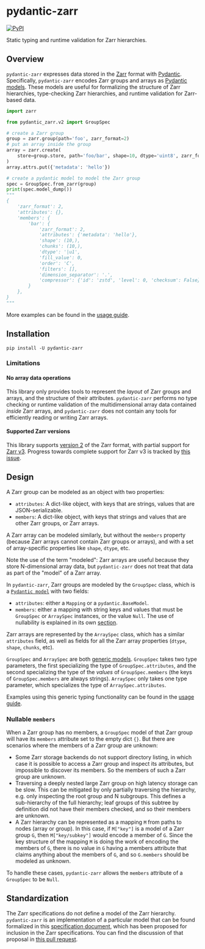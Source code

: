# pydantic-zarr

[![PyPI](https://img.shields.io/pypi/v/pydantic-zarr)](https://pypi.python.org/pypi/pydantic-zarr)

Static typing and runtime validation for Zarr hierarchies.

## Overview

`pydantic-zarr` expresses data stored in the [Zarr](https://zarr.readthedocs.io/en/stable/) format with [Pydantic](https://docs.pydantic.dev/1.10/). Specifically, `pydantic-zarr` encodes Zarr groups and arrays as [Pydantic models](https://docs.pydantic.dev/1.10/usage/models/). These models are useful for formalizing the structure of Zarr hierarchies, type-checking Zarr hierarchies, and runtime validation for Zarr-based data.

```python
import zarr

from pydantic_zarr.v2 import GroupSpec

# create a Zarr group
group = zarr.group(path='foo', zarr_format=2)
# put an array inside the group
array = zarr.create(
    store=group.store, path='foo/bar', shape=10, dtype='uint8', zarr_format=2
)
array.attrs.put({'metadata': 'hello'})

# create a pydantic model to model the Zarr group
spec = GroupSpec.from_zarr(group)
print(spec.model_dump())
"""
{
    'zarr_format': 2,
    'attributes': {},
    'members': {
        'bar': {
            'zarr_format': 2,
            'attributes': {'metadata': 'hello'},
            'shape': (10,),
            'chunks': (10,),
            'dtype': '|u1',
            'fill_value': 0,
            'order': 'C',
            'filters': [],
            'dimension_separator': '.',
            'compressor': {'id': 'zstd', 'level': 0, 'checksum': False},
        }
    },
}
"""
```

More examples can be found in the [usage guide](usage_zarr_v2.md).

## Installation

`pip install -U pydantic-zarr`

### Limitations

#### No array data operations

This library only provides tools to represent the _layout_ of Zarr groups and arrays, and the structure of their attributes. `pydantic-zarr` performs no type checking or runtime validation of the multidimensional array data contained _inside_ Zarr arrays, and `pydantic-zarr` does not contain any tools for efficiently reading or writing Zarr arrays.

#### Supported Zarr versions

This library supports [version 2](https://zarr.readthedocs.io/en/stable/spec/v2.html) of the Zarr format, with partial support for [Zarr v3](https://zarr-specs.readthedocs.io/en/latest/v3/core/v3.0.html). Progress towards complete support for Zarr v3 is tracked by [this issue](https://github.com/d-v-b/pydantic-zarr/issues/3).

## Design

A Zarr group can be modeled as an object with two properties:

- `attributes`: A dict-like object, with keys that are strings, values that are JSON-serializable.
- `members`: A dict-like object, with keys that strings and values that are other Zarr groups, or Zarr arrays.

A Zarr array can be modeled similarly, but without the `members` property (because Zarr arrays cannot contain Zarr groups or arrays), and with a set of array-specific properties like `shape`, `dtype`, etc.

Note the use of the term "modeled": Zarr arrays are useful because they store N-dimensional array data, but `pydantic-zarr` does not treat that data as part of the "model" of a Zarr array.

In `pydantic-zarr`, Zarr groups are modeled by the `GroupSpec` class, which is a [`Pydantic model`](https://docs.pydantic.dev/latest/concepts/models/) with two fields:

- `attributes`: either a `Mapping` or a `pydantic.BaseModel`.
- `members`: either a mapping with string keys and values that must be `GroupSpec` or `ArraySpec` instances, or the value `Null`. The use of nullability is explained in its own [section](#nullable-members).

Zarr arrays are represented by the `ArraySpec` class, which has a similar `attributes` field, as well as fields for all the Zarr array properties (`dtype`, `shape`, `chunks`, etc).

`GroupSpec` and `ArraySpec` are both [generic models](https://docs.pydantic.dev/1.10/usage/models/#generic-models). `GroupSpec` takes two type parameters, the first specializing the type of `GroupSpec.attributes`, and the second specializing the type of the _values_ of `GroupSpec.members` (the keys of `GroupSpec.members` are always strings). `ArraySpec` only takes one type parameter, which specializes the type of `ArraySpec.attributes`.

Examples using this generic typing functionality can be found in the [usage guide](usage_zarr_v2.md#using-generic-types).

### Nullable `members`

When a Zarr group has no members, a `GroupSpec` model of that Zarr group will have its `members` attribute set to the empty dict `{}`. But there are scenarios where the members of a Zarr group are unknown:

- Some Zarr storage backends do not support directory listing, in which case it is possible to access a Zarr group and inspect its attributes, but impossible to discover its members. So the members of such a Zarr group are unknown.
- Traversing a deeply nested large Zarr group on high latency storage can be slow. This can be mitigated by only partially traversing the hierarchy, e.g. only inspecting the root group and N subgroups. This defines a sub-hierarchy of the full hierarchy; leaf groups of this subtree by definition did not have their members checked, and so their members are unknown.
- A Zarr hierarchy can be represented as a mapping `M` from paths to nodes (array or group). In this case, if `M["key"]` is a model of a Zarr group `G`, then `M["key/subkey"]` would encode a member of `G`. Since the key structure of the mapping `M` is doing the work of encoding the members of `G`, there is no value in `G` having a members attribute that claims anything about the members of `G`, and so `G.members` should be modeled as unknown.

To handle these cases, `pydantic-zarr` allows the `members` attribute of a `GroupSpec` to be `Null`.

## Standardization

The Zarr specifications do not define a model of the Zarr hierarchy. `pydantic-zarr` is an implementation of a particular model that can be found formalized in this [specification document](https://github.com/d-v-b/zeps/blob/zom/draft/ZEP0006.md), which has been proposed for inclusion in the Zarr specifications. You can find the discussion of that proposal in [this pull request](https://github.com/zarr-developers/zeps/pull/46).
